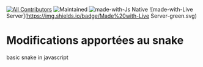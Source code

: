 [![All Contributors](https://img.shields.io/badge/all_contributors-2-blue.svg?style=flat)](#contributors)
![Maintained](https://img.shields.io/badge/Maintained-yes-green.svg)
![made-with-Js Native](https://img.shields.io/badge/Made%20with-JS-yellow.svg)
![made-with-Live Server](https://img.shields.io/badge/Made%20with-Live Server-green.svg)

# Modifications apportées au snake

basic snake in javascript
